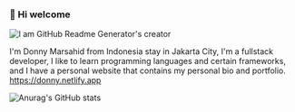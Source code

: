 ### 👋 Hi welcome 

![I am GitHub Readme Generator's creator](https://pbs.twimg.com/profile_banners/1274209880023285760/1628272017/600x200)

I'm Donny Marsahid from Indonesia stay in Jakarta City, I'm a fullstack developer, I like to learn programming languages and certain frameworks, and I have a personal website that contains my personal bio and portfolio. https://donny.netlify.app

![Anurag's GitHub stats](https://github-readme-stats.vercel.app/api?username=donnymarsahid&show_icons=true&theme=radical)

